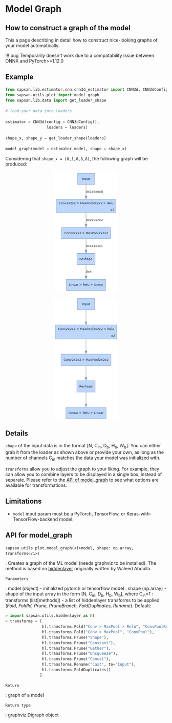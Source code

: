 # Model Graph

## How to construct a graph of the model
This a page describing in detail how to construct nice-looking graphs of your model automatically.

!!! bug
    Temporarily doesn't work due to a compatability issue between ONNX and PyTorch>=1.12.0

## Example

```python
from sapsan.lib.estimator.cnn.cnn3d_estimator import CNN3d, CNN3dConfig
from sapsan.utils.plot import model_graph
from sapsan.lib.data import get_loader_shape

# load your data into loaders

estimator = CNN3d(config = CNN3dConfig(),
                  loaders = loaders)

shape_x, shape_y = get_loader_shape(loaders)

model_graph(model = estimator.model, shape = shape_x)
```
Considering that `shape_x = (8,1,8,8,8)`, the following graph will be produced:

<p align="center">
  <img src="/assets/cnn_model_graph.png#only-light" alt="cnn_model_graph" width=200px>
</p>

<p align="center">
  <img src="/assets/cnn_model_graph_dark.png#only-dark" alt="cnn_model_graph" width=200px>
</p>

## Details

`shape` of the input data is in the format [N, C<sub>in</sub>, D<sub>b</sub>, H<sub>b</sub>, W<sub>b</sub>]. You can either grab it from the loader as shown above or provide your own, as long as the number of channels C<sub>in</sub> matches the data your model was initialized with.
  

`transforms` allow you to adjust the graph to your liking. For example, they can allow you to combine layers to be displayed in a single box, instead of separate. Please refer to the [API of model_graph](/reference/api/#model_graph) to see what options are available for transformations.

## Limitations

* `model` input param must be a PyTorch, TensorFlow, or Keras-with-TensorFlow-backend model.

## API for model_graph

`sapsan.utils.plot.model_graph(<i>model, shape: np.array, transforms</i>)`

: Creates a graph of the ML model (needs graphviz to be installed). The method is based on [hiddenlayer](https://github.com/waleedka/hiddenlayer) originally written by Waleed Abdulla.

`Parameters`

: model (object) - initialized pytorch or tensorflow model
: shape (np.array) - shape of the input array in the form [N, C<sub>in</sub>, D<sub>b</sub>, H<sub>b</sub>, W<sub>b</sub>], where C<sub>in</sub>=1
: transforms (list[methods]) - a list of hiddenlayer transforms to be applied (*Fold, FoldId, Prune, PruneBranch, FoldDuplicates, Rename*). Default:
```python
> import sapsan.utils.hiddenlayer as hl
> transforms = [
                hl.transforms.Fold("Conv > MaxPool > Relu", "ConvPoolRelu"),
                hl.transforms.Fold("Conv > MaxPool", "ConvPool"),    
                hl.transforms.Prune("Shape"),
                hl.transforms.Prune("Constant"),
                hl.transforms.Prune("Gather"),
                hl.transforms.Prune("Unsqueeze"),
                hl.transforms.Prune("Concat"),
                hl.transforms.Rename("Cast", to="Input"),
                hl.transforms.FoldDuplicates()
               ]
```

`Return`

: graph of a model

`Return type`

: graphviz.Digraph object